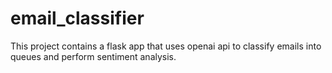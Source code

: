 # email_classifier
This project contains a flask app that uses openai api to classify emails into queues and perform sentiment analysis. 
